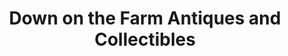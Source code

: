 ---
title: "Down on the Farm Antiques and Collectibles"
url: /garden-prairie/down-on-the-farm-antiques-and-collectibles/
shop: antiques
---